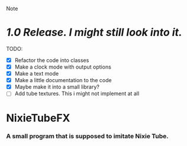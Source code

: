 > [!NOTE]
> # ***1.0 Release. I might still look into it.***
> TODO:
> - [X] Refactor the code into classes
> - [X] Make a clock mode with output options
> - [X] Make a text mode
> - [X] Make a little documentation to the code
> - [X] Maybe make it into a small library?
> - [ ] Add tube textures. This i might not implement at all

# NixieTubeFX
### A small program that is supposed to imitate Nixie Tube.
